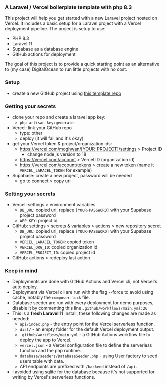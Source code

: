 ### A Laravel / Vercel boilerplate template with php 8.3
This project will help you get started with a new Laravel project hosted on Vercel. It includes a basic setup for a Laravel project with a Vercel deployment pipeline. The project is setup to use:
- PHP 8.3
- Laravel 11
- Supabase as a database engine
- GitHub actions for deployment

The goal of this project is to provide a quick starting point as an alternative to (my case) DigitalOcean to run little projects with no cost.

### Setup
- create a new GitHub project using [this template repo](https://github.com/new?template_name=laracel-app&template_owner=moghwan)

### Getting your secrets
- clone your repo and create a laravel app key:
  - `php artisan key:generate`
- Vercel: link your GitHub repo
  - type: other
  - deploy (it will fail and it's okay)
- get your Vercel token & project/organization ids:
  - https://vercel.com/moghwan/[YOUR-PROJECT]/settings > Project ID
    - change node js version to 18
  - https://vercel.com/account > Vercel ID (organization id)
  - https://vercel.com/account/tokens > create a new token (name it `VERCEL_LARACEL_TOKEN` for example)
- Supabase: create a new project, password will be needed
  - go to connect > copy uri 
    
### Setting your secrets
- Vercel: settings > environment variables
  - `DB_URL`: copied uri, replace `[YOUR-PASSWORD]` with your Supabase project password
  - `APP_KEY`: project id
- GitHub: settings > secrets & variables > actions > new repository secret
  - `DB_URL`: copied uri, replace `[YOUR-PASSWORD]` with your Supabase project password
  - `VERCEL_LARACEL_TOKEN`: copied token
  - `VERCEL_ORG_ID`: copied organization id
  - `VERCEL_PROJECT_ID`: copied project id
- GitHub: actions > redeploy last action

### Keep in mind
- Deployments are done with GitHub Actions and Vercel cli, not Vercel's auto deploy.
- Deployment via Vercel cli are run with the flag --force to avoid using cache, notably the `composer.lock` file.
- Database seeder are run with every deployment for demo purposes, disable it by commenting this line `.github/workflows/main.yml:26`
- This is a **fresh Laravel 11** install, these following changes are made as needed:
  - `api/index.php` - the entry point for the Vercel serverless function.
  - `dist/` - an empty folder for the default Vercel deployment output.
  - `.github/workflows/main.yml` - a GitHub Actions workflow file to deploy the app to Vercel.
  - `vercel.json` - a Vercel configuration file to define the serverless function and the php runtime.
  - `database/seeders/DatabaseSeeder.php` - using User factory to seed users table with data.
  - API endpoints are prefixed with `/backend` instead of `/api`.
- I avoided using sqlite for the database because it's not supported for writing by Vercel's serverless functions.
